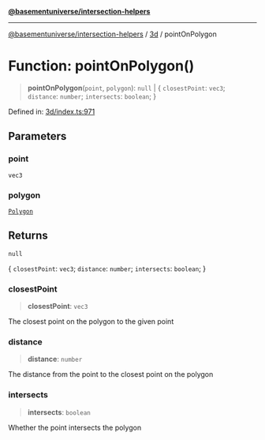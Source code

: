 [**@basementuniverse/intersection-helpers**](../../README.md)

***

[@basementuniverse/intersection-helpers](../../README.md) / [3d](../README.md) / pointOnPolygon

# Function: pointOnPolygon()

> **pointOnPolygon**(`point`, `polygon`): `null` \| \{ `closestPoint`: `vec3`; `distance`: `number`; `intersects`: `boolean`; \}

Defined in: [3d/index.ts:971](https://github.com/basementuniverse/intersection-helpers/blob/f22d1cffe16ecb68b4b29b8331edc08e3635d16c/src/3d/index.ts#L971)

## Parameters

### point

`vec3`

### polygon

[`Polygon`](../types/type-aliases/Polygon.md)

## Returns

`null`

\{ `closestPoint`: `vec3`; `distance`: `number`; `intersects`: `boolean`; \}

### closestPoint

> **closestPoint**: `vec3`

The closest point on the polygon to the given point

### distance

> **distance**: `number`

The distance from the point to the closest point on the polygon

### intersects

> **intersects**: `boolean`

Whether the point intersects the polygon
